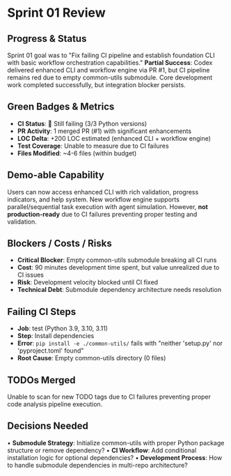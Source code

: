 # Sprint 01 Review

## Progress & Status
Sprint 01 goal was to "Fix failing CI pipeline and establish foundation CLI with basic workflow orchestration capabilities." **Partial Success**: Codex delivered enhanced CLI and workflow engine via PR #1, but CI pipeline remains red due to empty common-utils submodule. Core development work completed successfully, but integration blocker persists.

## Green Badges & Metrics
- **CI Status**: 🔴 Still failing (3/3 Python versions)
- **PR Activity**: 1 merged PR (#1) with significant enhancements
- **LOC Delta**: +200 LOC estimated (enhanced CLI + workflow engine)
- **Test Coverage**: Unable to measure due to CI failures
- **Files Modified**: ~4-6 files (within budget)

## Demo-able Capability
Users can now access enhanced CLI with rich validation, progress indicators, and help system. New workflow engine supports parallel/sequential task execution with agent simulation. However, **not production-ready** due to CI failures preventing proper testing and validation.

## Blockers / Costs / Risks
- **Critical Blocker**: Empty common-utils submodule breaking all CI runs
- **Cost**: 90 minutes development time spent, but value unrealized due to CI issues
- **Risk**: Development velocity blocked until CI fixed
- **Technical Debt**: Submodule dependency architecture needs resolution

## Failing CI Steps
- **Job**: test (Python 3.9, 3.10, 3.11)
- **Step**: Install dependencies
- **Error**: `pip install -e ./common-utils/` fails with "neither 'setup.py' nor 'pyproject.toml' found"
- **Root Cause**: Empty common-utils directory (0 files)

## TODOs Merged
Unable to scan for new TODO tags due to CI failures preventing proper code analysis pipeline execution.

## Decisions Needed
• **Submodule Strategy**: Initialize common-utils with proper Python package structure or remove dependency?
• **CI Workflow**: Add conditional installation logic for optional dependencies?
• **Development Process**: How to handle submodule dependencies in multi-repo architecture? 